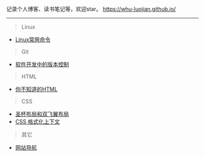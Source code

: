 记录个人博客、读书笔记等，欢迎star。 https://whu-luojian.github.io/

---

> Linux

- [Linux常用命令](https://whu-luojian.github.io/blog/linux-command.html)

> Git

- [软件开发中的版本控制](https://whu-luojian.github.io/blog/git-version-control.html)

> HTML

- [你不知道的HTML](https://whu-luojian.github.io/blog/html-you-not-know.html)

> CSS

- [圣杯布局和双飞翼布局](https://whu-luojian.github.io/blog/css-cup-and-wing.html)
- [CSS 格式化上下文](https://whu-luojian.github.io/blog/css-fc.html)

> 其它

- [网站导航](https://whu-luojian.github.io/blog/other-navigation.html)



